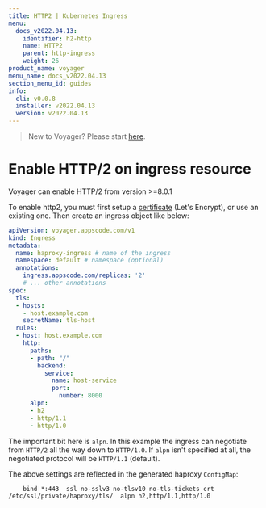 ```yaml
---
title: HTTP2 | Kubernetes Ingress
menu:
  docs_v2022.04.13:
    identifier: h2-http
    name: HTTP2
    parent: http-ingress
    weight: 26
product_name: voyager
menu_name: docs_v2022.04.13
section_menu_id: guides
info:
  cli: v0.0.8
  installer: v2022.04.13
  version: v2022.04.13
---
```


> New to Voyager? Please start [here](/docs/v2022.04.13/concepts/overview).

# Enable HTTP/2 on ingress resource

Voyager can enable HTTP/2 from version >=8.0.1

To enable http2, you must first setup a [certificate](/docs/v2022.04.13/guides/certificate) (Let's Encrypt), or use an existing one. Then create an ingress object like below:

```yaml
apiVersion: voyager.appscode.com/v1
kind: Ingress
metadata:
  name: haproxy-ingress # name of the ingress
  namespace: default # namespace (optional)
  annotations:
    ingress.appscode.com/replicas: '2'
    # ... other annotations
spec:
  tls:
  - hosts:
    - host.example.com
    secretName: tls-host
  rules:
  - host: host.example.com
    http:
      paths:
      - path: "/"
        backend:
          service:
            name: host-service
            port:
              number: 8000
      alpn:
      - h2
      - http/1.1
      - http/1.0
```

The important bit here is `alpn`. In this example the ingress can negotiate from `HTTP/2` all the way down to `HTTP/1.0`. If `alpn` isn't specified at all, the negotiated protocol will be `HTTP/1.1` (default).

The above settings are reflected in the generated haproxy `ConfigMap`:

```frontend http-0_0_0_0-443
    bind *:443  ssl no-sslv3 no-tlsv10 no-tls-tickets crt /etc/ssl/private/haproxy/tls/  alpn h2,http/1.1,http/1.0
```
